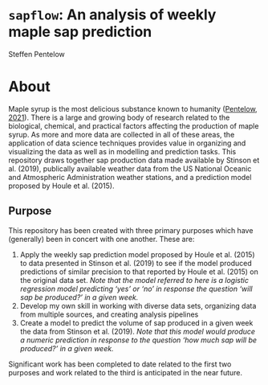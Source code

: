 `sapflow`: An analysis of weekly maple sap prediction
================
Steffen Pentelow

# About

Maple syrup is the most delicious substance known to humanity
([Pentelow, 2021](https://github.com/spentelow/sapflow)). There is a
large and growing body of research related to the biological, chemical,
and practical factors affecting the production of maple syrup. As more
and more data are collected in all of these areas, the application of
data science techniques provides value in organizing and visualizing the
data as well as in modelling and prediction tasks. This repository draws
together sap production data made available by Stinson et al. (2019),
publically available weather data from the US National Oceanic and
Atmospheric Administration weather stations, and a prediction model
proposed by Houle et al. (2015).

## Purpose

This repository has been created with three primary purposes which have
(generally) been in concert with one another. These are:

1.  Apply the weekly sap prediction model proposed by Houle et
    al. (2015) to data presented in Stinson et al. (2019) to see if the
    model produced predictions of similar precision to that reported by
    Houle et al. (2015) on the original data set. *Note that the model
    referred to here is a logistic regression model predicting ‘yes’ or
    ‘no’ in response the question ‘will sap be produced?’ in a given
    week.*
2.  Develop my own skill in working with diverse data sets, organizing
    data from multiple sources, and creating analysis pipelines
3.  Create a model to predict the volume of sap produced in a given week
    the data from Stinson et al. (2019). *Note that this model would
    produce a numeric prediction in response to the question ‘how much
    sap will be produced?’ in a given week.*

Significant work has been completed to date related to the first two
purposes and work related to the third is anticipated in the near
future.

#
